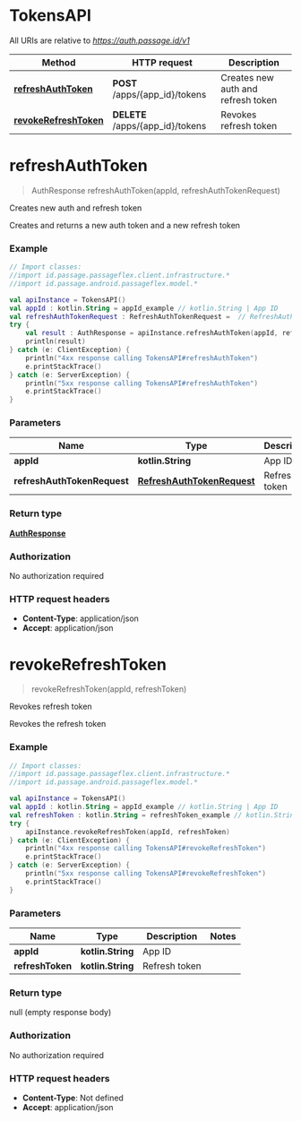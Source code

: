 # TokensAPI

All URIs are relative to *https://auth.passage.id/v1*

Method | HTTP request | Description
------------- | ------------- | -------------
[**refreshAuthToken**](TokensAPI.md#refreshAuthToken) | **POST** /apps/{app_id}/tokens | Creates new auth and refresh token
[**revokeRefreshToken**](TokensAPI.md#revokeRefreshToken) | **DELETE** /apps/{app_id}/tokens | Revokes refresh token


<a name="refreshAuthToken"></a>
# **refreshAuthToken**
> AuthResponse refreshAuthToken(appId, refreshAuthTokenRequest)

Creates new auth and refresh token

Creates and returns a new auth token and a new refresh token

### Example
```kotlin
// Import classes:
//import id.passage.passageflex.client.infrastructure.*
//import id.passage.android.passageflex.model.*

val apiInstance = TokensAPI()
val appId : kotlin.String = appId_example // kotlin.String | App ID
val refreshAuthTokenRequest : RefreshAuthTokenRequest =  // RefreshAuthTokenRequest | Refresh token
try {
    val result : AuthResponse = apiInstance.refreshAuthToken(appId, refreshAuthTokenRequest)
    println(result)
} catch (e: ClientException) {
    println("4xx response calling TokensAPI#refreshAuthToken")
    e.printStackTrace()
} catch (e: ServerException) {
    println("5xx response calling TokensAPI#refreshAuthToken")
    e.printStackTrace()
}
```

### Parameters

Name | Type | Description  | Notes
------------- | ------------- | ------------- | -------------
 **appId** | **kotlin.String**| App ID |
 **refreshAuthTokenRequest** | [**RefreshAuthTokenRequest**](RefreshAuthTokenRequest.md)| Refresh token |

### Return type

[**AuthResponse**](AuthResponse.md)

### Authorization

No authorization required

### HTTP request headers

 - **Content-Type**: application/json
 - **Accept**: application/json

<a name="revokeRefreshToken"></a>
# **revokeRefreshToken**
> revokeRefreshToken(appId, refreshToken)

Revokes refresh token

Revokes the refresh token

### Example
```kotlin
// Import classes:
//import id.passage.passageflex.client.infrastructure.*
//import id.passage.android.passageflex.model.*

val apiInstance = TokensAPI()
val appId : kotlin.String = appId_example // kotlin.String | App ID
val refreshToken : kotlin.String = refreshToken_example // kotlin.String | Refresh token
try {
    apiInstance.revokeRefreshToken(appId, refreshToken)
} catch (e: ClientException) {
    println("4xx response calling TokensAPI#revokeRefreshToken")
    e.printStackTrace()
} catch (e: ServerException) {
    println("5xx response calling TokensAPI#revokeRefreshToken")
    e.printStackTrace()
}
```

### Parameters

Name | Type | Description  | Notes
------------- | ------------- | ------------- | -------------
 **appId** | **kotlin.String**| App ID |
 **refreshToken** | **kotlin.String**| Refresh token |

### Return type

null (empty response body)

### Authorization

No authorization required

### HTTP request headers

 - **Content-Type**: Not defined
 - **Accept**: application/json

